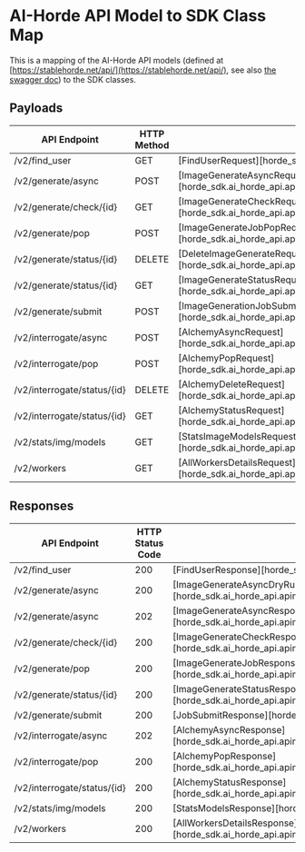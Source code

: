 # AI-Horde API Model to SDK Class Map
This is a mapping of the AI-Horde API models (defined at [https://stablehorde.net/api/](https://stablehorde.net/api/), see also [the swagger doc](https://stablehorde.net/api/swagger.json)) to the SDK classes.

## Payloads
| API Endpoint | HTTP Method | SDK Request Type |
| ------------ | ----------- | ---------------- |
| /v2/find_user | GET | [FindUserRequest][horde_sdk.ai_horde_api.apimodels._find_user.FindUserRequest] |
| /v2/generate/async | POST | [ImageGenerateAsyncRequest][horde_sdk.ai_horde_api.apimodels.generate._async.ImageGenerateAsyncRequest] |
| /v2/generate/check/{id} | GET | [ImageGenerateCheckRequest][horde_sdk.ai_horde_api.apimodels.generate._check.ImageGenerateCheckRequest] |
| /v2/generate/pop | POST | [ImageGenerateJobPopRequest][horde_sdk.ai_horde_api.apimodels.generate._pop.ImageGenerateJobPopRequest] |
| /v2/generate/status/{id} | DELETE | [DeleteImageGenerateRequest][horde_sdk.ai_horde_api.apimodels.generate._status.DeleteImageGenerateRequest] |
| /v2/generate/status/{id} | GET | [ImageGenerateStatusRequest][horde_sdk.ai_horde_api.apimodels.generate._status.ImageGenerateStatusRequest] |
| /v2/generate/submit | POST | [ImageGenerationJobSubmitRequest][horde_sdk.ai_horde_api.apimodels.generate._submit.ImageGenerationJobSubmitRequest] |
| /v2/interrogate/async | POST | [AlchemyAsyncRequest][horde_sdk.ai_horde_api.apimodels.alchemy._async.AlchemyAsyncRequest] |
| /v2/interrogate/pop | POST | [AlchemyPopRequest][horde_sdk.ai_horde_api.apimodels.alchemy._pop.AlchemyPopRequest] |
| /v2/interrogate/status/{id} | DELETE | [AlchemyDeleteRequest][horde_sdk.ai_horde_api.apimodels.alchemy._status.AlchemyDeleteRequest] |
| /v2/interrogate/status/{id} | GET | [AlchemyStatusRequest][horde_sdk.ai_horde_api.apimodels.alchemy._status.AlchemyStatusRequest] |
| /v2/stats/img/models | GET | [StatsImageModelsRequest][horde_sdk.ai_horde_api.apimodels._stats.StatsImageModelsRequest] |
| /v2/workers | GET | [AllWorkersDetailsRequest][horde_sdk.ai_horde_api.apimodels.workers._workers_all.AllWorkersDetailsRequest] |


## Responses
| API Endpoint | HTTP Status Code | SDK Response Type |
| ------------ | ----------- | ----------------- |
| /v2/find_user | 200 | [FindUserResponse][horde_sdk.ai_horde_api.apimodels._find_user.FindUserResponse] |
| /v2/generate/async | 200 | [ImageGenerateAsyncDryRunResponse][horde_sdk.ai_horde_api.apimodels.generate._async.ImageGenerateAsyncDryRunResponse] |
| /v2/generate/async | 202 | [ImageGenerateAsyncResponse][horde_sdk.ai_horde_api.apimodels.generate._async.ImageGenerateAsyncResponse] |
| /v2/generate/check/{id} | 200 | [ImageGenerateCheckResponse][horde_sdk.ai_horde_api.apimodels.generate._check.ImageGenerateCheckResponse] |
| /v2/generate/pop | 200 | [ImageGenerateJobResponse][horde_sdk.ai_horde_api.apimodels.generate._pop.ImageGenerateJobResponse] |
| /v2/generate/status/{id} | 200 | [ImageGenerateStatusResponse][horde_sdk.ai_horde_api.apimodels.generate._status.ImageGenerateStatusResponse] |
| /v2/generate/submit | 200 | [JobSubmitResponse][horde_sdk.ai_horde_api.apimodels.base.JobSubmitResponse] |
| /v2/interrogate/async | 202 | [AlchemyAsyncResponse][horde_sdk.ai_horde_api.apimodels.alchemy._async.AlchemyAsyncResponse] |
| /v2/interrogate/pop | 200 | [AlchemyPopResponse][horde_sdk.ai_horde_api.apimodels.alchemy._pop.AlchemyPopResponse] |
| /v2/interrogate/status/{id} | 200 | [AlchemyStatusResponse][horde_sdk.ai_horde_api.apimodels.alchemy._status.AlchemyStatusResponse] |
| /v2/stats/img/models | 200 | [StatsModelsResponse][horde_sdk.ai_horde_api.apimodels._stats.StatsModelsResponse] |
| /v2/workers | 200 | [AllWorkersDetailsResponse][horde_sdk.ai_horde_api.apimodels.workers._workers_all.AllWorkersDetailsResponse] |
